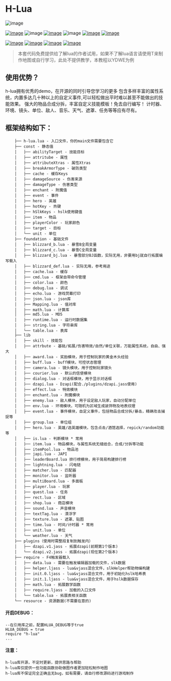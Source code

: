 # H-Lua
![image](https://img.shields.io/badge/Status-Deprecated-red.svg)

[![image](https://img.shields.io/badge/english-EN_US-blue.svg)](https://github.com/hunzsig-warcraft3/h-lua/blob/main/README_EN-US.md)
![image](https://img.shields.io/badge/license-MIT-blue.svg)
[![image](https://img.shields.io/badge/doc-技术文档-blue.svg)](http://wenku.hunzsig.org/?_=_1_5)
![image](https://img.shields.io/badge/version-1-blue.svg)
[![image](https://img.shields.io/badge/author-hunzsig-yellow.svg)](https://www.hunzsig.com)
[![image](https://img.shields.io/badge/QQ-325338043-green.svg)](https://qm.qq.com/cgi-bin/qm/qr?k=NYlOpKUo9vEUQ3gN_UBvRUci9avq0tqB&jump_from=webapi)

[![image](https://img.shields.io/badge/demo-你好世界-orange.svg)](https://github.com/hunzsig-warcraft3/w3x-h-lua-helloworld)
[![image](https://img.shields.io/badge/demo-秘地探奇-orange.svg)](https://github.com/hunzsig-warcraft3/w3x-mysterious-land)
[![image](https://img.shields.io/badge/test-DZAPI-lightgrey.svg)](https://github.com/hunzsig-warcraft3/w3x-test-dzapi)
[![image](https://img.shields.io/badge/test-崩溃压力-lightgrey.svg)](https://github.com/hunzsig-warcraft3/w3x-test-breakdown)

> 本套代码免费提供给了解lua的作者试用，如果不了解lua语言请使用T来制作地图或自行学习，此处不提供教学，本教程以YDWE为例

## 使用优势？
h-lua拥有优秀的demo，在开源的同时引导您学习的更多
包含多样丰富的属性系统，内置多达几十种以上的自定义事件,可以轻松做出平时难以甚至不能做出的技能效果。
强大的物品合成分拆，丰富自定义技能模板！免去自行编写！
计时器、环境、镜头、单位、敌人、音乐、天气、遮罩、任务等等应有尽有。

## 框架结构如下：
```
    ├── h-lua.lua - 入口文件，你的main文件需要包含它
    ├── const - 静态值
    │   ├── abilityTarget - 技能目标
    │   ├── attritube - 属性
    │   ├── attributeXtras - 属性Xtras
    │   ├── breakArmorType - 破防类型
    │   ├── cache - 缓存Keys
    │   ├── damageSource - 伤害来源
    │   ├── damageType - 伤害类型
    │   ├── enchant - 附魔值
    │   ├── event - 事件
    │   ├── hero - 英雄
    │   ├── hotKey - 热键
    │   ├── hSlkKeys - hslk使用键值
    │   ├── item - 物品
    │   ├── playerColor - 玩家颜色
    │   ├── target - 目标
    │   └── unit - 单位
    ├── foundation - 基础文件
    │   ├── blizzard_b.lua - 暴雪B全局变量
    │   ├── blizzard_c.lua - 暴雪C全局变量
    │   ├── blizzard_bj.lua - 暴雪部分BJ函数，实际无用，非要用bj就自行拓展编写载入
    │   ├── blizzard_def.lua - 实际无用，参考用途
    │   ├── cache.lua - 缓存
    │   ├── cmd.lua - 框架自带命令管理
    │   ├── color.lua - 颜色
    │   ├── debug.lua - 调试
    │   ├── echo.lua - 游戏荧幕打印
    │   ├── json.lua - json库
    │   ├── Mapping.lua - 值对库
    │   ├── math.lua - 计算库
    │   ├── md5.lua - MD5
    │   ├── runtime.lua - 运行时数据集
    │   ├── string.lua - 字符串库
    │   └── table.lua - 表库
    ├── lib
    │   ├── skill - 技能包
    │   ├── attrbute - 基础/拓展/伤害特效/自然/单位关联，万能属性系统，自由、强大
    │   ├── award.lua - 奖励模块，用于控制玩家的黄金木头经验
    │   ├── buff.lua - buff模块，可控状态管理
    │   ├── camera.lua - 镜头模块，用于控制玩家镜头
    │   ├── courier.lua - 默认的信使模块
    │   ├── dialog.lua - 对话框模块，用于显示对话框
    │   ├── dzapi.lua - Dzapi(配合./plugins/dzapi.jass使用)
    │   ├── effect.lua - 特效模块
    │   ├── enchant.lua - 附魔模块
    │   ├── enemy.lua - 敌人模块，用于设定敌人玩家，自动分配单位
    │   ├── env.lua - 环境模块，可随机为区域生成装饰物及地表纹理
    │   ├── event.lua - 事件模块，自定义事件，包括物品合成分拆/暴击，精确攻击捕捉等
    │   ├── group.lua - 单位组
    │   ├── hero.lua - 英雄/选英雄模块，包含点击/酒馆选择，repick/random功能等
    │   ├── is.lua - 判断模块 * 常用
    │   ├── item.lua - 物品模块，与属性系统无缝结合，合成/分拆等功能
    │   ├── itemPool.lua - 物品池
    │   ├── japi.lua - JAPI
    │   ├── leaderBoard.lua 排行榜模块，用于简易构建排行榜
    │   ├── lightning.lua - 闪电链
    │   ├── matcher.lua - 匹配器
    │   ├── monitor.lua - 监听器
    │   ├── multiBoard.lua - 多面板
    │   ├── player.lua - 玩家
    │   ├── quest.lua - 任务
    │   ├── rect.lua - 区域
    │   ├── shop.lua - 商店模块
    │   ├── sound.lua - 声音模块
    │   ├── textTag.lua - 漂浮字
    │   ├── texture.lua - 遮罩、贴图
    │   ├── time.lua - 时间/计时器 * 常用
    │   ├── unit.lua - 单位
    │   └── weather.lua - 天气
    ├── plugins（使用时需整段复制到触发内）
    │   ├── dzapi.v1.jass - 拓展dzapi(前期第1个版本)
    │   └── dzapi.v2.jass - 拓展dzapi(现任第2个版本)
    ├── require - F4触发器载入
    │   ├── data.lua - 需要在触发编辑器加载的文件，slk数据
    │   ├── helper.ljass - lua&vjass混合文件，slkHelper帮助物编构建
    │   ├── init.0.ljass - lua&vjass混合文件，用于初始化hslk哈希表
    │   ├── init.1.ljass - lua&vjass混合文件，用于hslk数据保存
    │   ├── math.lua - 拓展数学函数
    │   ├── require.ljass - 加载的入口文件
    │   └── table.lua - 拓展表相关函数
    └── resource - 资源数据(不需要在意的)
```

#### 开启DEBUG：
```
--在引用库之前，配置HLUA_DEBUG等于true
HLUA_DEBUG = true
require "h-lua"
...
```

#### 注意：
```
h-lua库开源，不定时更新，提供思路与帮助
h-lua库仅提供一些功能函数协助做图作者更加轻松制作地图
h-lua库不保证完全正确且无bug，如有需要，请自行修改源码进行游戏制作
```
